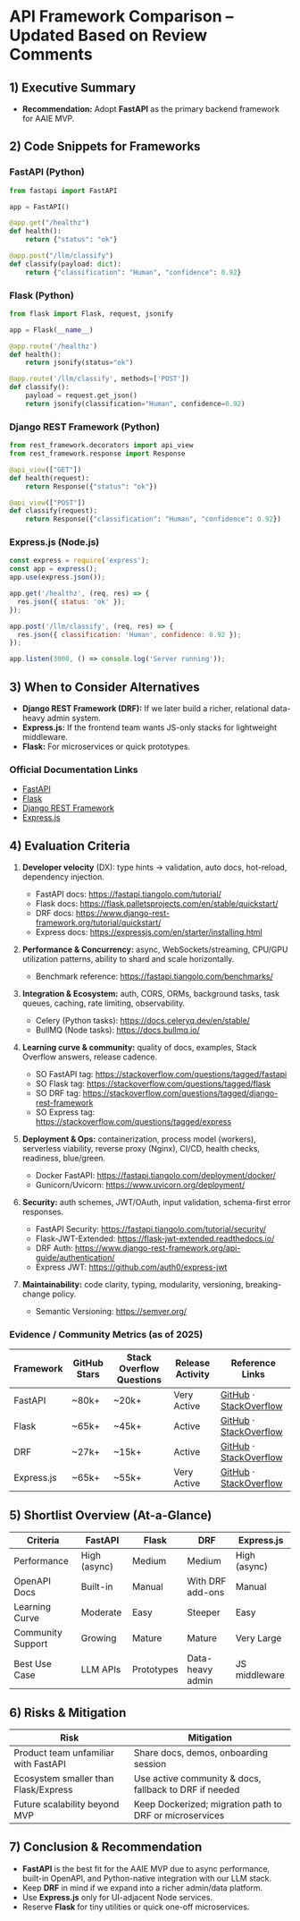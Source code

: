 # API Framework Comparison – Updated Based on Review Comments

## 1) Executive Summary
- **Recommendation:** Adopt **FastAPI** as the primary backend framework for AAIE MVP.

## 2) Code Snippets for Frameworks
### FastAPI (Python)
```python
from fastapi import FastAPI

app = FastAPI()

@app.get("/healthz")
def health():
    return {"status": "ok"}

@app.post("/llm/classify")
def classify(payload: dict):
    return {"classification": "Human", "confidence": 0.92}
```

### Flask (Python)
```python
from flask import Flask, request, jsonify

app = Flask(__name__)

@app.route('/healthz')
def health():
    return jsonify(status="ok")

@app.route('/llm/classify', methods=['POST'])
def classify():
    payload = request.get_json()
    return jsonify(classification="Human", confidence=0.92)
```

### Django REST Framework (Python)
```python
from rest_framework.decorators import api_view
from rest_framework.response import Response

@api_view(["GET"])
def health(request):
    return Response({"status": "ok"})

@api_view(["POST"])
def classify(request):
    return Response({"classification": "Human", "confidence": 0.92})
```

### Express.js (Node.js)
```javascript
const express = require('express');
const app = express();
app.use(express.json());

app.get('/healthz', (req, res) => {
  res.json({ status: 'ok' });
});

app.post('/llm/classify', (req, res) => {
  res.json({ classification: 'Human', confidence: 0.92 });
});

app.listen(3000, () => console.log('Server running'));
```

## 3) When to Consider Alternatives
- **Django REST Framework (DRF):** If we later build a richer, relational data-heavy admin system.
- **Express.js:** If the frontend team wants JS-only stacks for lightweight middleware.
- **Flask:** For microservices or quick prototypes.

### Official Documentation Links
- [FastAPI](https://fastapi.tiangolo.com/)
- [Flask](https://flask.palletsprojects.com/)
- [Django REST Framework](https://www.django-rest-framework.org/)
- [Express.js](https://expressjs.com/)

## 4) Evaluation Criteria

1. **Developer velocity** (DX): type hints → validation, auto docs, hot-reload, dependency injection.  
   - FastAPI docs: https://fastapi.tiangolo.com/tutorial/  
   - Flask docs: https://flask.palletsprojects.com/en/stable/quickstart/  
   - DRF docs: https://www.django-rest-framework.org/tutorial/quickstart/  
   - Express docs: https://expressjs.com/en/starter/installing.html  

2. **Performance & Concurrency:** async, WebSockets/streaming, CPU/GPU utilization patterns, ability to shard and scale horizontally.  
   - Benchmark reference: https://fastapi.tiangolo.com/benchmarks/  

3. **Integration & Ecosystem:** auth, CORS, ORMs, background tasks, task queues, caching, rate limiting, observability.  
   - Celery (Python tasks): https://docs.celeryq.dev/en/stable/  
   - BullMQ (Node tasks): https://docs.bullmq.io/  

4. **Learning curve & community:** quality of docs, examples, Stack Overflow answers, release cadence.  
   - SO FastAPI tag: https://stackoverflow.com/questions/tagged/fastapi  
   - SO Flask tag: https://stackoverflow.com/questions/tagged/flask  
   - SO DRF tag: https://stackoverflow.com/questions/tagged/django-rest-framework  
   - SO Express tag: https://stackoverflow.com/questions/tagged/express  

5. **Deployment & Ops:** containerization, process model (workers), serverless viability, reverse proxy (Nginx), CI/CD, health checks, readiness, blue/green.  
   - Docker FastAPI: https://fastapi.tiangolo.com/deployment/docker/  
   - Gunicorn/Uvicorn: https://www.uvicorn.org/deployment/  

6. **Security:** auth schemes, JWT/OAuth, input validation, schema-first error responses.  
   - FastAPI Security: https://fastapi.tiangolo.com/tutorial/security/  
   - Flask-JWT-Extended: https://flask-jwt-extended.readthedocs.io/  
   - DRF Auth: https://www.django-rest-framework.org/api-guide/authentication/  
   - Express JWT: https://github.com/auth0/express-jwt  

7. **Maintainability:** code clarity, typing, modularity, versioning, breaking-change policy.  
   - Semantic Versioning: https://semver.org/  

### Evidence / Community Metrics (as of 2025)
| Framework | GitHub Stars | Stack Overflow Questions | Release Activity | Reference Links |
|-----------|--------------|--------------------------|-----------------|----------------|
| FastAPI   | ~80k+        | ~20k+                    | Very Active     | [GitHub](https://github.com/tiangolo/fastapi) · [StackOverflow](https://stackoverflow.com/questions/tagged/fastapi) |
| Flask     | ~65k+        | ~45k+                    | Active          | [GitHub](https://github.com/pallets/flask) · [StackOverflow](https://stackoverflow.com/questions/tagged/flask) |
| DRF       | ~27k+        | ~15k+                    | Active          | [GitHub](https://github.com/encode/django-rest-framework) · [StackOverflow](https://stackoverflow.com/questions/tagged/django-rest-framework) |
| Express.js| ~65k+        | ~55k+                    | Very Active     | [GitHub](https://github.com/expressjs/express) · [StackOverflow](https://stackoverflow.com/questions/tagged/express) |

## 5) Shortlist Overview (At-a-Glance)

| Criteria                | FastAPI        | Flask          | DRF                 | Express.js      |
|-------------------------|----------------|----------------|---------------------|-----------------|
| Performance             | High (async)   |  Medium        | Medium              | High (async) |
| OpenAPI Docs            | Built-in       |  Manual        |With DRF add-ons     | Manual       |
| Learning Curve          | Moderate       |Easy            | Steeper             | Easy         |
| Community Support       | Growing        |Mature          | Mature              | Very Large   |
| Best Use Case           | LLM APIs       | Prototypes     | Data-heavy admin    | JS middleware|

## 6) Risks & Mitigation

| Risk                                          | Mitigation |
|-----------------------------------------------|------------|
| Product team unfamiliar with FastAPI          | Share docs, demos, onboarding session |
| Ecosystem smaller than Flask/Express          | Use active community & docs, fallback to DRF if needed |
| Future scalability beyond MVP                 | Keep Dockerized; migration path to DRF or microservices |

## 7) Conclusion & Recommendation
- **FastAPI** is the best fit for the AAIE MVP due to async performance, built-in OpenAPI, and Python-native integration with our LLM stack.
- Keep **DRF** in mind if we expand into a richer admin/data platform.
- Use **Express.js** only for UI-adjacent Node services.
- Reserve **Flask** for tiny utilities or quick one-off microservices.
